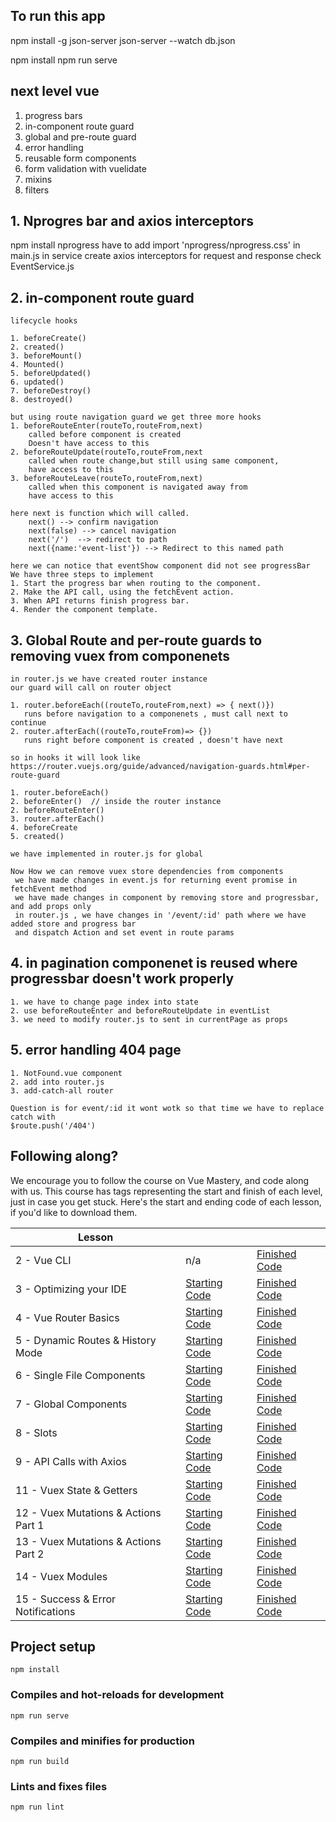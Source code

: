 ## To run this app

npm install -g json-server
json-server --watch db.json

npm install
npm run serve

## next level vue

  1. progress bars
  2. in-component route guard
  3. global and pre-route guard
  4. error handling
  5. reusable form components
  6. form validation with vuelidate
  7. mixins
  8. filters

## 1. Nprogres bar and axios interceptors
npm install nprogress
have to add  import 'nprogress/nprogress.css' in main.js 
in service create axios interceptors for request and response 
check EventService.js

## 2. in-component route guard
    lifecycle hooks

    1. beforeCreate()
    2. created()
    3. beforeMount()
    4. Mounted()
    5. beforeUpdated()
    6. updated()
    7. beforeDestroy()
    8. destroyed()

    but using route navigation guard we get three more hooks
    1. beforeRouteEnter(routeTo,routeFrom,next)
        called before component is created
        Doesn't have access to this
    2. beforeRouteUpdate(routeTo,routeFrom,next
        called when route change,but still using same component,
        have access to this
    3. beforeRouteLeave(routeTo,routeFrom,next)
        called when this component is navigated away from
        have access to this

    here next is function which will called.
        next() --> confirm navigation
        next(false) --> cancel navigation
        next('/')  --> redirect to path
        next({name:'event-list'}) --> Redirect to this named path
  
    here we can notice that eventShow component did not see progressBar 
    We have three steps to implement   
    1. Start the progress bar when routing to the component.
    2. Make the API call, using the fetchEvent action.
    3. When API returns finish progress bar.
    4. Render the component template.

## 3. Global Route and per-route guards to removing vuex from componenets
    in router.js we have created router instance 
    our guard will call on router object

    1. router.beforeEach((routeTo,routeFrom,next) => { next()})
       runs before navigation to a componenets , must call next to continue
    2. router.afterEach((routeTo,routeFrom)=> {}) 
       runs right before component is created , doesn't have next

    so in hooks it will look like
    https://router.vuejs.org/guide/advanced/navigation-guards.html#per-route-guard

    1. router.beforeEach()
    2. beforeEnter()  // inside the router instance
    2. beforeRouteEnter()
    3. router.afterEach()
    4. beforeCreate
    5. created()

    we have implemented in router.js for global 

    Now How we can remove vuex store dependencies from components
     we have made changes in event.js for returning event promise in fetchEvent method
     we have made changes in component by removing store and progressbar, and add props only
     in router.js , we have changes in '/event/:id' path where we have added store and progress bar
     and dispatch Action and set event in route params

## 4. in pagination componenet is reused where progressbar doesn't work properly
    1. we have to change page index into state
    2. use beforeRouteEnter and beforeRouteUpdate in eventList
    3. we need to modify router.js to sent in currentPage as props

## 5. error handling 404 page
    1. NotFound.vue component
    2. add into router.js
    3. add-catch-all router 

    Question is for event/:id it wont wotk so that time we have to replace catch with 
    $route.push('/404')

    

## Following along?

We encourage you to follow the course on Vue Mastery, and code along with us. This course has tags representing the start and finish of each level, just in case you get stuck. Here's the start and ending code of each lesson, if you'd like to download them.

| Lesson                               |                                                                                                              |                                                                                                               |
| ------------------------------------ | ------------------------------------------------------------------------------------------------------------ | ------------------------------------------------------------------------------------------------------------- |
| 2 - Vue CLI                          | n/a                                                                                                          | [Finished Code](https://github.com/Code-Pop/real-world-vue/releases/tag/lesson2-cli-finish)                   |
| 3 - Optimizing your IDE              | [Starting Code](https://github.com/Code-Pop/real-world-vue/releases/tag/lesson3-editor-start)                | [Finished Code](https://github.com/Code-Pop/real-world-vue/releases/tag/lesson3-editor-finish)                |
| 4 - Vue Router Basics                | [Starting Code](https://github.com/Code-Pop/real-world-vue/releases/tag/lesson4-routing-start)               | [Finished Code](https://github.com/Code-Pop/real-world-vue/releases/tag/lesson4-routing-finish)               |
| 5 - Dynamic Routes & History Mode    | [Starting Code](https://github.com/Code-Pop/real-world-vue/releases/tag/lesson5-dynamic-routing-start)       | [Finished Code](https://github.com/Code-Pop/real-world-vue/releases/tag/lesson5-dynamic-routing-finish)       |
| 6 - Single File Components           | [Starting Code](https://github.com/Code-Pop/real-world-vue/releases/tag/lesson6-sfc-start)                   | [Finished Code](https://github.com/Code-Pop/real-world-vue/releases/tag/lesson6-sfc-finish)                   |
| 7 - Global Components                | [Starting Code](https://github.com/Code-Pop/real-world-vue/releases/tag/lesson7-global-start)                | [Finished Code](https://github.com/Code-Pop/real-world-vue/releases/tag/lesson7-global-finish)                |
| 8 - Slots                            | [Starting Code](https://github.com/Code-Pop/real-world-vue/releases/tag/lesson8-slots-start)                 | [Finished Code](https://github.com/Code-Pop/real-world-vue/releases/tag/lesson8-slots-finish)                 |
| 9 - API Calls with Axios             | [Starting Code](https://github.com/Code-Pop/real-world-vue/releases/tag/lesson9-axios-start)                 | [Finished Code](https://github.com/Code-Pop/real-world-vue/releases/tag/lesson9-axios-finish)                 |
| 11 - Vuex State & Getters            | [Starting Code](https://github.com/Code-Pop/real-world-vue/releases/tag/lesson11-vuex-start)                 | [Finished Code](https://github.com/Code-Pop/real-world-vue/releases/tag/lesson11-vuex-finish)                 |
| 12 - Vuex Mutations & Actions Part 1 | [Starting Code](https://github.com/Code-Pop/real-world-vue/releases/tag/lesson12-mutations%26actions1-start) | [Finished Code](https://github.com/Code-Pop/real-world-vue/releases/tag/lesson12-mutations%26actions1-finish) |
| 13 - Vuex Mutations & Actions Part 2 | [Starting Code](https://github.com/Code-Pop/real-world-vue/releases/tag/lesson13-mutations%26actions2-start) | [Finished Code](https://github.com/Code-Pop/real-world-vue/releases/tag/lesson13-mutations%26actions2-finish) |
| 14 - Vuex Modules                    | [Starting Code](https://github.com/Code-Pop/real-world-vue/releases/tag/lesson14-modules-start)              | [Finished Code](https://github.com/Code-Pop/real-world-vue/releases/tag/lesson14-modules-finish)              |
| 15 - Success & Error Notifications    | [Starting Code](https://github.com/Code-Pop/real-world-vue/releases/tag/lesson15-notifications-start)         | [Finished Code](https://github.com/Code-Pop/real-world-vue/releases/tag/lesson15-notifications-finish)         |

## Project setup

```
npm install
```

### Compiles and hot-reloads for development

```
npm run serve
```

### Compiles and minifies for production

```
npm run build
```

### Lints and fixes files

```
npm run lint
```
